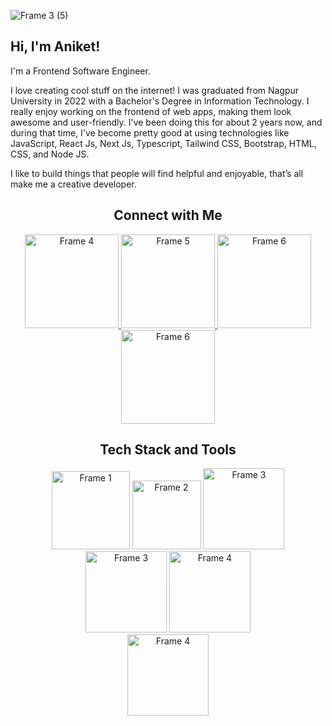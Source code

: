 ![Frame 3 (5)](https://github.com/aniket-raikwar-dev/aniket-raikwar-dev/assets/65860069/89ff232f-17f0-4863-8b12-70308a9c9eb7)

## Hi, I'm Aniket!

I'm a Frontend Software Engineer.

I love creating cool stuff on the internet! I was graduated from Nagpur University in 2022 with a Bachelor's Degree in Information Technology. I really enjoy working on the frontend of web apps, making them look awesome and user-friendly. I've been doing this for about 2 years now, and during that time, I've become pretty good at using technologies like JavaScript, React Js, Next Js, Typescript, Tailwind CSS, Bootstrap, HTML, CSS, and Node JS. 

I like to build things that people will find helpful and enjoyable, that’s all make me a creative developer.


<h2 align="center">Connect with Me</h2>

<div align="center">

<a href="https://www.instagram.com/aniket.raikwar_/" target="_blank">
  <img src="https://github.com/aniket-raikwar-dev/aniket-raikwar-dev/assets/65860069/5a251347-2405-42b3-95ed-bec7203dd2b9" alt="Frame 4" width="150"/>
</a>
<a href="https://www.linkedin.com/in/aniketraikwar/" target="_blank">
 <img src="https://github.com/aniket-raikwar-dev/aniket-raikwar-dev/assets/65860069/fe58dc4b-39dc-4f58-a681-a840099fe1d7" alt="Frame 5" width="150"/>
</a>
<a href="https://x.com/raikwar_101" target="_blank">
 <img src="https://github.com/aniket-raikwar-dev/aniket-raikwar-dev/assets/65860069/186f25d8-5bdf-43e1-b5fb-98e9e0d01097" alt="Frame 6" width="150"/>
</a>
<a href="https://medium.com/@aniket.raikwar.101" target="_blank">
 <img src="https://github.com/aniket-raikwar-dev/aniket-raikwar-dev/assets/65860069/ef605d13-aaa0-4163-96dd-2ff00a305f4d" alt="Frame 6" width="150"/>
</a>

</div>

<h2 align="center">Tech Stack and Tools</h2>

<div align="center">
  <img src="https://github.com/aniket-raikwar-dev/aniket-raikwar-dev/assets/65860069/8c12ccea-510c-4d5e-9497-c51dff111db2" alt="Frame 1" width="125"/>
  <img src="https://github.com/aniket-raikwar-dev/aniket-raikwar-dev/assets/65860069/b70ea2a5-15be-4c0f-8c66-d30e9a54fd2b" alt="Frame 2" width="110"/>
  <img src="https://github.com/aniket-raikwar-dev/aniket-raikwar-dev/assets/65860069/2f0dc4ab-b833-454a-9a1b-f6b7aa0e522f" alt="Frame 3" width="130"/>
  <img src="https://github.com/aniket-raikwar-dev/aniket-raikwar-dev/assets/65860069/1c552ab3-c188-4ef6-b422-dbf8ef530d51" alt="Frame 3" width="130"/>
  <img src="https://github.com/aniket-raikwar-dev/aniket-raikwar-dev/assets/65860069/11b6a607-2bd6-4619-873d-f1d3ebe1a3b9" alt="Frame 4" width="130"/>
</div>
<div align="center">
  <img src="https://github.com/aniket-raikwar-dev/aniket-raikwar-dev/assets/65860069/503316e6-c2b6-49c9-8f28-76d3e103c6e8" alt="Frame 4" width="130"/>
</div>




